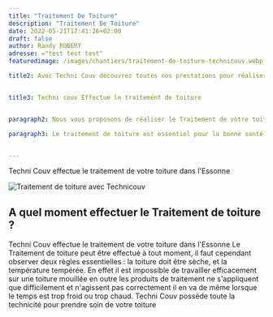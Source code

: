 ```yaml
---
title: "Traitement De Toiture"
description: "Traitement De Toiture"
date: 2022-05-21T17:41:26+02:00
draft: false
author: Randy ROBERT
adresse: ="test test test"
featuredimage: /images/chantiers/traitement-de-toiture-technicouv.webp

title2: Avec Techni Couv découvrez toutes nos prestations pour réaliser le traitement de votre toiture 


title3: Techni couv Effectue le traitement de toiture


paragraph2: Nous vous proposons de réaliser le Traitement de votre toiture dans l'Essonne. Professionnel et technicien de la couverture, nous sommes à votre service pour effectuer le Traitement de votre toiture.

paragraph3: Le traitement de toiture est essentiel pour la bonne santé de votre toiture dans l'Essonne. En effet lorsque une toiture est sale, couverte de mousse ou de lichens votre toiture est à risque car les racines des mousses pénètrent la moindre porosité des tuiles et des éléments de couverture. Elles laissent ainsi la possibilité à l'eau de s'infiltrer en conséquence votre toiture devient poreuse et l'eau pénètre il faudra alors songer à remplacer les tuiles et d'autres éléments de couverture. Il faut donc absolument assurer un nettoyage régulier de votre toiture. Le traitement de toiture vient en complément pour assurer un protection efficace de votre toiture dans le temps. AInsi il existe des traitements fongicides et des traitement hydrofuge éventuellement les deux combinés.


---
```



Techni Couv effectue le traitement de votre toiture dans l'Essonne




![Traitement de toiture avec Technicouv](/images/chantiers/nettoyage.webp)





## A quel moment effectuer le Traitement de toiture ?




Techni Couv effectue le traitement de votre toiture dans l'Essonne
Le Traitement de toiture peut être effectué à tout moment, il faut cependant observer deux règles essentielles : la toiture doit être sèche, et la température tempérée. En effet il est impossible de travailler efficacement sur une toiture mouillée en outre les produits de traitement ne s'appliquent que difficilement et n'agissent pas correctement il en va de même lorsque le temps est trop froid ou trop chaud. Techni Couv possède toute la technicité pour prendre soin de votre toiture


 

